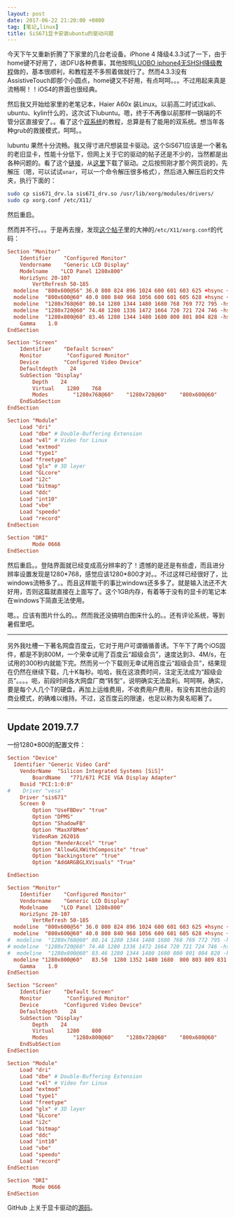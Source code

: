 ```yaml
---
layout: post
date: 2017-06-22 21:20:00 +0800
tag: [笔记,linux]
title: SiS671显卡安装ubuntu的驱动问题 
---
```


今天下午又重新折腾了下家里的几台老设备。iPhone 4 降级4.3.3试了一下，由于home键不好用了，进DFU各种费事，其他按照[LUOBO iphone4无SHSH降级教程](http://bbs.i4.cn/thread-46332-1-1.html)做的，基本很顺利，和教程差不多照着做就行了。然而4.3.3没有AssistiveTouch即那个小圆点，home键又不好用，有点呵呵。。。不过用起来真是流畅啊！！iOS4的界面也很经典。

然后我又开始给家里的老笔记本，Haier A60x 装Linux。以前高二时试过kali、ubuntu、kylin什么的，这次试下lubuntu。嗯，终于不再像以前那样一锅端的不管分区直接安了。。看了这个[双系统](http://www.jianshu.com/p/2eebd6ad284d)的教程，总算是有了能用的双系统。想当年各种grub的救援模式，呵呵。。

lubuntu 果然十分流畅。我又得寸进尺想装显卡驱动。这个SiS671应该是一个著名的老旧显卡，性能十分低下，但网上关于它的驱动的帖子还是不少的，当然都是出各种问题的。看了这个[链接](http://jianjian.blog.51cto.com/35031/852510)，从[这里](http://ajoliveira.com/ajoliveira/gen/bin/sis_driver_32-bit_12.04.tar.gz)下载了驱动。之后按照刚才那个网页说的，先解压（嗯，可以试试`unar`，可以一个命令解压很多格式），然后进入解压后的文件夹，执行下面的：

```bash
sudo cp sis671_drv.la sis671_drv.so /usr/lib/xorg/modules/drivers/
sudo cp xorg.conf /etc/X11/
```

然后重启。

然而并不行。。。于是再去搜，发现[这个帖子](https://ubuntuforums.org/showthread.php?t=2167879)里的大神的`/etc/X11/xorg.conf`的代码：

```conf
Section "Monitor"
    Identifier    "Configured Monitor"
    Vendorname    "Generic LCD Display"
    Modelname    "LCD Panel 1280x800"
    HorizSync 20-107
        VertRefresh 50-185
  modeline  "800x600@56" 36.0 800 824 896 1024 600 601 603 625 +hsync +vsync
  modeline  "800x600@60" 40.0 800 840 968 1056 600 601 605 628 +hsync +vsync
  modeline  "1280x768@60" 80.14 1280 1344 1480 1680 768 769 772 795 -hsync +vsync
  modeline  "1280x720@60" 74.48 1280 1336 1472 1664 720 721 724 746 -hsync +vsync
  modeline  "1280x800@60" 83.46 1280 1344 1480 1680 800 801 804 828 -hsync +vsync
    Gamma    1.0
EndSection

Section "Screen"
    Identifier    "Default Screen"
    Monitor        "Configured Monitor"
    Device        "Configured Video Device"
    Defaultdepth    24
    SubSection "Display"
        Depth    24
        Virtual    1280    768
        Modes        "1280x768@60"    "1280x720@60"    "800x600@60"    "1280x800@60"    "800x600@56"
    EndSubSection
EndSection

Section "Module"
    Load "dri"
    Load "dbe" # Double-Buffering Extension
    Load "v4l" # Video for Linux
    Load "extmod"
    Load "type1"
    Load "freetype"
    Load "glx" # 3D layer
    Load "GLcore"
    Load "i2c"
    Load "bitmap"
    Load "ddc"
    Load "int10"
    Load "vbe"
    Load "speedo"
    Load "record"
EndSection

Section "DRI"
        Mode 0666
EndSection
```

然后重启。。登陆界面就已经变成高分辨率的了！遗憾的是还是有些虚，而且进分辨率设置发现是1280\*768，感觉应该1280\*800才对。。不过这样已经很好了，比windows流畅多了。。而且这样能干的事比windows还多多了。就是输入法还不大好用，否则这篇就直接在上面写了。这个1GB内存，有着等于没有的显卡的笔记本在windows下简直无法使用。

嗯。。应该有图片什么的。。然而我还没搞明白图床什么的。。还有评论系统，等到暑假里吧。

***

另外我吐槽一下著名网盘百度云，它对于用户可谓循循善诱。下午下了两个iOS固件，都是不到800M，一个荣幸试用了百度云“超级会员”，速度达到3、4M/s，在试用的300秒内就能下完。然而另一个下载则无幸试用百度云“超级会员”，结果现在仍然在继续下载，几十K每秒。哈哈，我在这浪费时间，注定无法成为“超级会员”。。。。呃，前段时间各大网盘厂商“转型”，说明确实无法盈利。呵呵啊，确实，要是每个人几个T的硬盘，再加上运维费用，不收费用户费用，有没有其他合适的商业模式，的确难以维持。不过，这百度云的限速，也足以称为臭名昭著了。

***

## Update 2019.7.7

一份1280*800的配置文件：

```conf
Section "Device"
  Identifier "Generic Video Card"
    VendorName  "Silicon Integrated Systems [SiS]"
        BoardName   "771/671 PCIE VGA Display Adapter"
    Busid "PCI:1:0:0"
#    Driver "vesa"
	Driver "sis671"
    Screen 0
        Option "UseFBDev" "true"
        Option "DPMS"
        Option "ShadowFB"
        Option "MaxXFBMem"
        VideoRam 262016
        Option "RenderAccel" "true"
        Option "AllowGLXWithComposite" "true"
        Option "backingstore" "true"
        Option "AddARGBGLXVisuals" "True"

EndSection

Section "Monitor"
    Identifier    "Configured Monitor"
    Vendorname    "Generic LCD Display"
    Modelname    "LCD Panel 1280x800"
    HorizSync 20-107
        VertRefresh 50-185
  modeline  "800x600@56" 36.0 800 824 896 1024 600 601 603 625 +hsync +vsync
  modeline  "800x600@60" 40.0 800 840 968 1056 600 601 605 628 +hsync +vsync
#  modeline  "1280x768@60" 80.14 1280 1344 1480 1680 768 769 772 795 -hsync +vsync
# modeline  "1280x720@60" 74.48 1280 1336 1472 1664 720 721 724 746 -hsync +vsync
#  modeline  "1280x800@60" 83.46 1280 1344 1480 1680 800 801 804 828 -hsync +vsync
  modeline "1280x800@60"   83.50  1280 1352 1480 1680  800 803 809 831 -hsync +vsync
    Gamma    1.0
EndSection

Section "Screen"
    Identifier    "Default Screen"
    Monitor        "Configured Monitor"
    Device        "Configured Video Device"
    Defaultdepth    24
    SubSection "Display"
        Depth    24
        Virtual    1280    800
        Modes        "1280x800@60"    "1280x720@60"    "800x600@60"    "1280x800@60"    "800x600@56"
    EndSubSection
EndSection

Section "Module"
    Load "dri"
    Load "dbe" # Double-Buffering Extension
    Load "v4l" # Video for Linux
    Load "extmod"
    Load "type1"
    Load "freetype"
    Load "glx" # 3D layer
    Load "GLcore"
    Load "i2c"
    Load "bitmap"
    Load "ddc"
    Load "int10"
    Load "vbe"
    Load "speedo"
    Load "record"
EndSection

Section "DRI"
        Mode 0666
EndSection

```

GitHub 上关于显卡驱动的[源码](https://github.com/rasdark/xf86-video-sis671)。